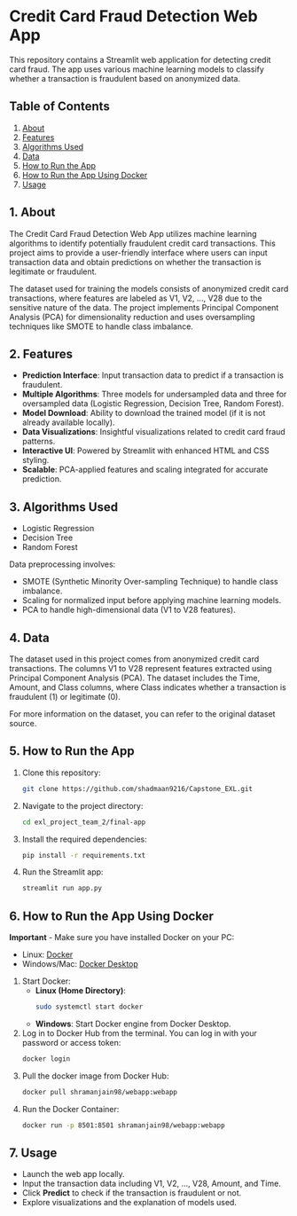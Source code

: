 
# Credit Card Fraud Detection Web App

This repository contains a Streamlit web application for detecting credit card fraud. The app uses various machine learning models to classify whether a transaction is fraudulent based on anonymized data.

## Table of Contents
1. [About](#about)
2. [Features](#features)
3. [Algorithms Used](#algorithms-used)
4. [Data](#data)
5. [How to Run the App](#how-to-run-the-app)
6. [How to Run the App Using Docker](#how-to-run-the-app-using-docker)
7. [Usage](#usage)

## 1. About
The Credit Card Fraud Detection Web App utilizes machine learning algorithms to identify potentially fraudulent credit card transactions. This project aims to provide a user-friendly interface where users can input transaction data and obtain predictions on whether the transaction is legitimate or fraudulent.

The dataset used for training the models consists of anonymized credit card transactions, where features are labeled as V1, V2, ..., V28 due to the sensitive nature of the data. The project implements Principal Component Analysis (PCA) for dimensionality reduction and uses oversampling techniques like SMOTE to handle class imbalance.

## 2. Features
- **Prediction Interface**: Input transaction data to predict if a transaction is fraudulent.
- **Multiple Algorithms**: Three models for undersampled data and three for oversampled data (Logistic Regression, Decision Tree, Random Forest).
- **Model Download**: Ability to download the trained model (if it is not already available locally).
- **Data Visualizations**: Insightful visualizations related to credit card fraud patterns.
- **Interactive UI**: Powered by Streamlit with enhanced HTML and CSS styling.
- **Scalable**: PCA-applied features and scaling integrated for accurate prediction.

## 3. Algorithms Used
- Logistic Regression
- Decision Tree
- Random Forest

Data preprocessing involves:
- SMOTE (Synthetic Minority Over-sampling Technique) to handle class imbalance.
- Scaling for normalized input before applying machine learning models.
- PCA to handle high-dimensional data (V1 to V28 features).

## 4. Data
The dataset used in this project comes from anonymized credit card transactions. The columns V1 to V28 represent features extracted using Principal Component Analysis (PCA). The dataset includes the Time, Amount, and Class columns, where Class indicates whether a transaction is fraudulent (1) or legitimate (0).

For more information on the dataset, you can refer to the original dataset source.

## 5. How to Run the App
1. Clone this repository:
   ```bash
   git clone https://github.com/shadmaan9216/Capstone_EXL.git
   ```
2. Navigate to the project directory:
   ```bash
   cd exl_project_team_2/final-app
   ```
3. Install the required dependencies:
   ```bash
   pip install -r requirements.txt
   ```
4. Run the Streamlit app:
   ```bash
   streamlit run app.py
   ```

## 6. How to Run the App Using Docker
**Important** - Make sure you have installed Docker on your PC:
- Linux: [Docker](https://docs.docker.com/engine/install/)
- Windows/Mac: [Docker Desktop](https://docs.docker.com/desktop/)

1. Start Docker:
   - **Linux (Home Directory)**:
     ```bash
     sudo systemctl start docker
     ```
   - **Windows**: Start Docker engine from Docker Desktop.
2. Log in to Docker Hub from the terminal. You can log in with your password or access token:
   ```bash
   docker login
   ```
3. Pull the docker image from Docker Hub:
   ```bash
   docker pull shramanjain98/webapp:webapp
   ```
4. Run the Docker Container:
   ```bash
   docker run -p 8501:8501 shramanjain98/webapp:webapp
   ```

## 7. Usage
- Launch the web app locally.
- Input the transaction data including V1, V2, ..., V28, Amount, and Time.
- Click **Predict** to check if the transaction is fraudulent or not.
- Explore visualizations and the explanation of models used.
